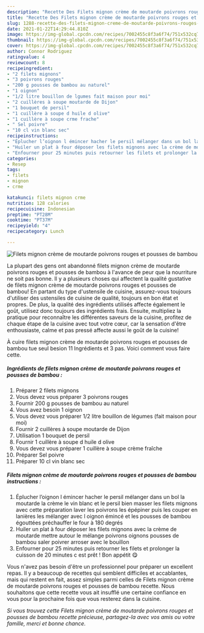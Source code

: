 ```yaml
---
description: "Recette Des Filets mignon crème de moutarde poivrons rouges et pousses de bambou"
title: "Recette Des Filets mignon crème de moutarde poivrons rouges et pousses de bambou"
slug: 1288-recette-des-filets-mignon-creme-de-moutarde-poivrons-rouges-et-pousses-de-bambou
date: 2021-01-22T14:29:44.810Z
image: https://img-global.cpcdn.com/recipes/7002455c8f3a6f74/751x532cq70/filets-mignon-creme-de-moutarde-poivrons-rouges-et-pousses-de-bambou-photo-principale-de-la-recette.jpg
thumbnail: https://img-global.cpcdn.com/recipes/7002455c8f3a6f74/751x532cq70/filets-mignon-creme-de-moutarde-poivrons-rouges-et-pousses-de-bambou-photo-principale-de-la-recette.jpg
cover: https://img-global.cpcdn.com/recipes/7002455c8f3a6f74/751x532cq70/filets-mignon-creme-de-moutarde-poivrons-rouges-et-pousses-de-bambou-photo-principale-de-la-recette.jpg
author: Connor Rodriguez
ratingvalue: 4
reviewcount: 8
recipeingredient:
- "2 filets mignons"
- "3 poivrons rouges"
- "200 g pousses de bambou au naturel"
- "1 oignon"
- "1/2 litre bouillon de lgumes fait maison pour moi"
- "2 cuillères à soupe moutarde de Dijon"
- "1 bouquet de persil"
- "1 cuillère à soupe d huile d olive"
- "1 cuillère à soupe crme frache"
- " Sel poivre"
- "10 cl vin blanc sec"
recipeinstructions:
- "Éplucher l’oignon l émincer hacher le persil mélanger dans un bol la moutarde la crème le vin blanc et le persil bien masser les filets mignons avec cette préparation laver les poivrons les épépiner puis les couper en lanières les mélanger avec l oignon émincé et les pousses de bambou égouttées préchauffer le four à 180 degrés"
- "Huiler un plat à four déposer les filets mignons avec la crème de moutarde mettre autour le mélange poivrons oignons pousses de bambou saler poivrer arroser avec le bouillon"
- "Enfourner pour 25 minutes puis retourner les filets et prolonger la cuisson de 20 minutes c est prêt ! Bon appétit 😋"
categories:
- Resep
tags:
- filets
- mignon
- crme

katakunci: filets mignon crme 
nutrition: 128 calories
recipecuisine: Indonesian
preptime: "PT28M"
cooktime: "PT37M"
recipeyield: "4"
recipecategory: Lunch

---
```



![Filets mignon crème de moutarde poivrons rouges et pousses de bambou](https://img-global.cpcdn.com/recipes/7002455c8f3a6f74/751x532cq70/filets-mignon-creme-de-moutarde-poivrons-rouges-et-pousses-de-bambou-photo-principale-de-la-recette.jpg)

La plupart des gens ont abandonné filets mignon crème de moutarde poivrons rouges et pousses de bambou à l'avance de peur que la nourriture ne soit pas bonne. Il y a plusieurs choses qui affectent la qualité gustative de filets mignon crème de moutarde poivrons rouges et pousses de bambou! En partant du type d'ustensile de cuisine, assurez-vous toujours d'utiliser des ustensiles de cuisine de qualité, toujours en bon état et propres. De plus, la qualité des ingrédients utilisés affecte également le goût, utilisez donc toujours des ingrédients frais. Ensuite, multipliez la pratique pour reconnaître les différentes saveurs de la cuisine, profitez de chaque étape de la cuisine avec tout votre cœur, car la sensation d'être enthousiaste, calme et pas pressé affecte aussi le goût de la cuisine!

<!--inarticleads1-->

À cuire filets mignon crème de moutarde poivrons rouges et pousses de bambou tue seul besion 11 Ingrédients et 3 pas. Voici comment vous faire cette.

##### Ingrédients de filets mignon crème de moutarde poivrons rouges et pousses de bambou :

1. Préparer 2 filets mignons
1. Vous devez vous préparer 3 poivrons rouges
1. Fournir 200 g pousses de bambou au naturel
1. Vous avez besoin 1 oignon
1. Vous devez vous préparer 1/2 litre bouillon de légumes (fait maison pour moi)
1. Fournir 2 cuillères à soupe moutarde de Dijon
1. Utilisation 1 bouquet de persil
1. Fournir 1 cuillère à soupe d huile d olive
1. Vous devez vous préparer 1 cuillère à soupe crème fraîche
1. Préparer  Sel poivre
1. Préparer 10 cl vin blanc sec




<!--inarticleads2-->

##### Filets mignon crème de moutarde poivrons rouges et pousses de bambou instructions :

1. Éplucher l’oignon l émincer hacher le persil mélanger dans un bol la moutarde la crème le vin blanc et le persil bien masser les filets mignons avec cette préparation laver les poivrons les épépiner puis les couper en lanières les mélanger avec l oignon émincé et les pousses de bambou égouttées préchauffer le four à 180 degrés
1. Huiler un plat à four déposer les filets mignons avec la crème de moutarde mettre autour le mélange poivrons oignons pousses de bambou saler poivrer arroser avec le bouillon
1. Enfourner pour 25 minutes puis retourner les filets et prolonger la cuisson de 20 minutes c est prêt ! Bon appétit 😋




<!--inarticleads1-->

<p>
Vous n'avez pas besoin d'être un professionnel pour préparer un excellent repas. Il y a beaucoup de recettes qui semblent difficiles et accablantes, mais qui restent en fait, assez simples parmi celles de Filets mignon crème de moutarde poivrons rouges et pousses de bambou recette. Nous souhaitons que cette recette vous ait insufflé une certaine confiance en vous pour la prochaine fois que vous resterez dans la cuisine.
</p>

<p>
<i>Si vous trouvez cette Filets mignon crème de moutarde poivrons rouges et pousses de bambou recette précieuse, partagez-la avec vos amis ou votre famille, merci et bonne chance.</i>
</p>
